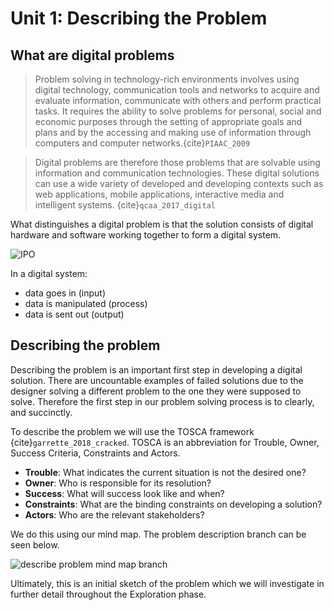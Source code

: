 # Unit 1: Describing the Problem

## What are digital problems

> Problem solving in technology-rich environments involves using digital technology, communication tools and networks to acquire and evaluate information, communicate with others and perform practical tasks. It requires the ability to solve problems for personal, social and economic purposes through the setting of appropriate goals and plans and by the accessing and making use of information through computers and computer networks.{cite}`PIAAC_2009`

> Digital problems are therefore those problems that are solvable using information and communication technologies. These digital solutions can use a wide variety of developed and developing contexts such as web applications, mobile applications, interactive media and intelligent systems. {cite}`qcaa_2017_digital`

What distinguishes a digital problem is that the solution consists of digital hardware and software working together to form a digital system.

![IPO](./../assests/IPO.png)

In a digital system:
- data goes in (input)
- data is manipulated (process)
- data is sent out (output)

## Describing the problem
Describing the problem is an important first step in developing a digital solution. There are uncountable examples of failed solutions due to the designer solving a different problem to the one they were supposed to solve. Therefore the first step in our problem solving process is to clearly, and succinctly.

To describe the problem we will use the TOSCA framework {cite}`garrette_2018_cracked`. TOSCA is an abbreviation for Trouble, Owner, Success Criteria, Constraints and Actors.

- **Trouble**: What indicates the current situation is not the desired one?
- **Owner**: Who is responsible for its resolution?
- **Success**: What will success look like and when?
- **Constraints**: What are the binding constraints on developing a solution?
- **Actors**: Who are the relevant stakeholders?

We do this using our mind map. The problem description branch can be seen below.

![describe problem mind map branch](../assests/mm_descrbe_problem.png)

Ultimately, this is an initial sketch of the problem which we will investigate in further detail throughout the Exploration phase.